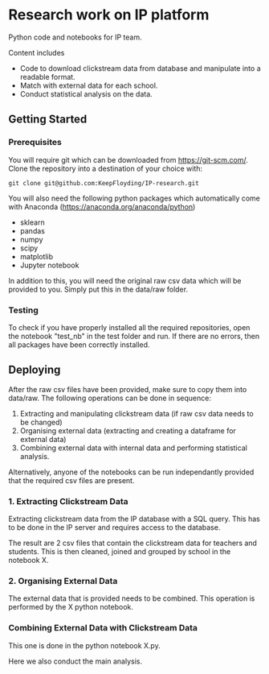 # Research work on IP platform

Python code and notebooks for IP team. 

Content includes

* Code to download clickstream data from database and manipulate into a readable format.
* Match with external data for each school. 
* Conduct statistical analysis on the data. 

## Getting Started

### Prerequisites

You will require git which can be downloaded from https://git-scm.com/. 
Clone the repository into a destination of your choice with:

```
git clone git@github.com:KeepFloyding/IP-research.git
```

You will also need the following python packages which automatically come with Anaconda (https://anaconda.org/anaconda/python)

* sklearn
* pandas
* numpy
* scipy
* matplotlib
* Jupyter notebook

In addition to this, you will need the original raw csv data which will be provided to you. Simply put this in the data/raw folder. 

### Testing 

To check if you have properly installed all the required repositories, open the notebook "test_nb" in the test folder and run. If there are no errors, then all packages have been correctly installed. 

## Deploying

After the raw csv files have been provided, make sure to copy them into data/raw. The following operations can be done in sequence:

1. Extracting and manipulating clickstream data (if raw csv data needs to be changed) 
2. Organising external data (extracting and creating a dataframe for external data)
3. Combining external data with internal data and performing statistical analysis. 

Alternatively, anyone of the notebooks can be run independantly provided that the required csv files are present. 

### 1. Extracting Clickstream Data

Extracting clickstream data from the IP database with a SQL query. This has to be done in the IP server and requires access to the database. 

The result are 2 csv files that contain the clickstream data for teachers and students. This is then cleaned, joined and grouped by school in the notebook X. 

### 2. Organising External Data

The external data that is provided needs to be combined. This operation is performed by the X python notebook. 

### Combining External Data with Clickstream Data

This one is done in the python notebook X.py. 

Here we also conduct the main analysis.

